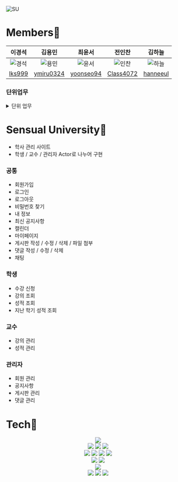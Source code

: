 ![SU](https://user-images.githubusercontent.com/81818730/188549644-e7d2e853-6db8-4aed-b4ad-0cc25ec0f677.png)

# Members🙋
|이경석|김용민|최윤서|전인찬|김하늘|
|:---:|:---:|:---:|:---:|:---:|
|![경석](https://user-images.githubusercontent.com/81818730/187851761-10235d31-d060-4d7a-bf09-4c1b09048213.png)|![용민](https://user-images.githubusercontent.com/81818730/187851694-69d08be2-13f1-4adb-adc2-ee27a365cc53.png)|![윤서](https://user-images.githubusercontent.com/81818730/187851996-dfa3050f-af56-49cd-ad48-ddb94e07c5d1.png)|![인찬](https://user-images.githubusercontent.com/81818730/187851778-2e4550b6-3e7d-413c-abd2-87b3a056afbf.png)|![하늘](https://user-images.githubusercontent.com/81818730/188549779-2b05caf2-41fc-4b9b-bb1b-b50c1ab991d6.png)|
|[lks999](https://github.com/lks999)|[ymiru0324](https://github.com/ymiru0324)|[yoonseo94](https://github.com/yoonseo94)|[Class4072](https://github.com/Class4072)|[hanneeul](https://github.com/hanneeul)|

### 단위업무
<details>
<summary>단위 업무 </summary>
<div markdown="1">

| 구분 | 주요 업무 | 요구사항 정의 | 담당자 |
| --- | --- | --- | --- |
| 로그인 | 로그인 | 로그인 기능 | 최윤서 |
|  | 로그인 | 비밀번호 찾기 | 최윤서 |
|  | 로그인 | 로그아웃 | 최윤서 |
| 회원가입 | 회원가입 | 회원가입 페이지 및 기능 | 최윤서 |
|  | 회원가입 | 약관 동의 | 최윤서 |
| 메인페이지 | 메인페이지 | 메인페이지 nav바 | 최윤서 |
| 게시판 | 게시판 | 게시판 틀 디자인 | 김하늘 |
|  | 게시판 | 게시판 선택 | 김하늘 |
|  | 게시판 | 게시판 작성 | 김하늘 |
|  | 게시판 | 게시판 수정 | 김하늘 |
|  | 게시판 | 게시판 삭제 | 김하늘 |
|  | 게시판 | 게시판 댓글 | 김하늘 |
|  | 게시판 | 게시판 파일 첨부 | 김하늘 |
| 공지사항 | 공지사항 | 공지사항 작성 | 김하늘 |
|  | 공지사항 | 공지사항 수정 | 김하늘 |
|  | 공지사항 | 공지사항 삭제 | 김하늘 |
| 마이페이지 | 마이페이지 | 회원 정보 변경 | 최윤서 |
|  | 마이페이지 | 비밀번호 변경 | 최윤서 |
|  | 마이페이지 | 회원 탈퇴 | 최윤서 |
| 수강신청 | 수강신청 | 강의 수강신청 | 이경석 |
| 학생 | 학생 | 현재 학기 강의 조회 | 이경석 |
|  | 학생 | 지난 학기 강의 조회 | 이경석 |
|  | 학생 | 현재 학기 성적 조회 | 이경석 |
|  | 학생 | 지난 학기 성적 조회 | 이경석 |
| 교수 | 교수 | 현재 학기 강의 조회 | 전인찬 |
|  | 교수 | 지난 학기 강의 조회 | 전인찬 |
|  | 교수 | 현재 학기 성적 관리 | 전인찬 |
| 관리자 | 관리자 | 회원 관리 | 김용민 |
| 채팅 | 채팅 | 채팅 | 김용민 |

</div>
</details>

# Sensual University🏫
- 학사 관리 사이트
- 학생 / 교수 / 관리자 Actor로 나누어 구현

### 공통
- 회원가입
- 로그인
- 로그아웃
- 비밀번호 찾기
- 내 정보
- 최신 공지사항
- 캘린더
- 마이페이지
- 게시판 작성 / 수정 / 삭제 / 파일 첨부
- 댓글 작성 / 수정 / 삭제
- 채팅

### 학생
- 수강 신청
- 강의 조회
- 성적 조회
- 지난 학기 성적 조회

### 교수
- 강의 관리
- 성적 관리

### 관리자
- 회원 관리
- 공지사항
- 게시판 관리
- 댓글 관리

# Tech🔨
<div align="center">
<img src="https://img.shields.io/badge/Windows-0078D6?style=for-the-badge&logo=Windows&logoColor=white">
<br>
<img src="https://img.shields.io/badge/Eclipse-2C2255?style=for-the-badge&logo=Eclipse IDE&logoColor=white">
<img src="https://img.shields.io/badge/Oracle-F80000?style=for-the-badge&logo=Oracle&logoColor=white">
<img src="https://img.shields.io/badge/Apache Tomcat-F8DC75?style=for-the-badge&logo=Apache Tomcat&logoColor=white">
<br>
<img src="https://img.shields.io/badge/Java-007396?style=for-the-badge&logo=Java&logoColor=white">
<img src="https://img.shields.io/badge/JavaScript-F7DF1E?style=for-the-badge&logo=JavaScript&logoColor=white">
<img src="https://img.shields.io/badge/CSS3-1572B6?style=for-the-badge&logo=CSS3&logoColor=white">
<img src="https://img.shields.io/badge/html5-E34F26?style=for-the-badge&logo=html5&logoColor=white">
<br>
<img src="https://img.shields.io/badge/JSON-0769AD?style=for-the-badge&logo=JSON&logoColor=white">
<img src="https://img.shields.io/badge/jQuery-000000?style=for-the-badge&logo=jQuery&logoColor=white">
<br>
<img src="https://img.shields.io/badge/Bootstrap-7952B3?style=for-the-badge&logo=Bootstrap&logoColor=white">
<br>
<img src="https://img.shields.io/badge/Notion-000000?style=for-the-badge&logo=Notion&logoColor=white">
<img src="https://img.shields.io/badge/GitHub-181717?style=for-the-badge&logo=GitHub&logoColor=white">
<img src="https://img.shields.io/badge/Sourcetree-0052CC?style=for-the-badge&logo=Sourcetree&logoColor=white">
</div>
